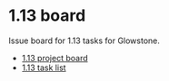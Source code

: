 # 1.13 board
Issue board for 1.13 tasks for Glowstone.

* [1.13 project board](https://github.com/orgs/GlowstoneMC/projects/7)
* [1.13 task list](https://github.com/GlowstoneMC/1.13-board/issues)
